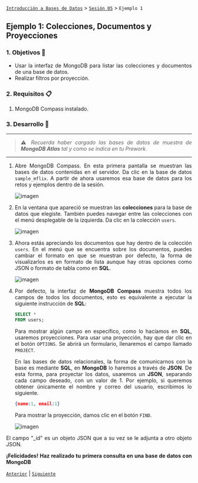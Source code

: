 [`Introducción a Bases de Datos`](../../README.md) > [`Sesión 05`](../Readme.md) > `Ejemplo 1`

## Ejemplo 1: Colecciones, Documentos y Proyecciones

<div style="text-align: justify;">

### 1. Objetivos :dart:

- Usar la interfaz de MongoDB para listar las colecciones y documentos de una base de datos.
- Realizar filtros por proyección.

### 2. Requisitos :clipboard:

1. MongoDB Compass instalado.

### 3. Desarrollo :rocket:

---

> :warning: *Recuerda haber cargado las bases de datos de muestra de __MongoDB Atlas__ tal y como se indica en tu Prework.*

---

1. Abre MongoDB Compass. En esta primera pantalla se muestran las bases de datos contenidas en el servidor. Da clic en la base de datos `sample_mflix`. A partir de ahora usaremos esa base de datos para los retos y ejemplos dentro de la sesión.

   ![imagen](imagenes/s4e21.png)

2. En la ventana que apareció se muestran las **colecciones** para la base de datos que elegiste. También puedes navegar entre las colecciones con el menú desplegable de la izquierda. Da clic en la colección `users`.
   
   ![imagen](imagenes/s4e22.png)

3. Ahora estás apreciando los documentos que hay dentro de la colección `users`. En el menú que se encuentra sobre los documentos, puedes cambiar el formato en que se muestran por defecto, la forma de visualizarlos es en formato de lista aunque hay otras opciones como JSON o formato de tabla como en __SQL__.

   ![imagen](imagenes/s4e23.png)
   
4. Por defecto, la interfaz de __MongoDB Compass__ muestra todos los campos de todos los documentos, esto es equivalente a ejecutar la siguiente instrucción de __SQL__:

   ```sql
   SELECT *
   FROM users;
   ```
   
   Para mostrar algún campo en específico, como lo hacíamos en __SQL__, usaremos proyecciones. Para usar una proyección, hay que dar clic en el botón `OPTIONS`. Se abrirá un formulario, llenaremos el campo llamado `PROJECT`. 
   
   En las bases de datos relacionales, la forma de comunicarnos con la base es mediante __SQL__, en __MongoDB__ lo haremos a través de __JSON__. De esta forma, para proyectar los datos, usaremos un __JSON__, separando cada campo deseado, con un valor de 1. Por ejemplo, si queremos obtener únicamente el nombre y correo del usuario, escribimos lo siguiente.
   
   ```json
   {name:1, email:1}
   ```
   
   Para mostrar la proyección, damos clic en el botón `FIND`.
   
   ![imagen](imagenes/s4e24.png)
   
El campo "_id" es un objeto JSON que a su vez se le adjunta a otro objeto JSON. 

**¡Felicidades! Haz realizado tu primera consulta en una base de datos con MongoDB**

[`Anterior`](../Readme.md) | [`Siguiente`](../Reto-01/Readme.md)

</div>
